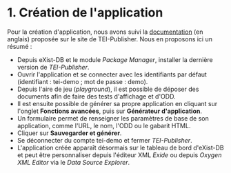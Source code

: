 # 1. Création de l'application

Pour la création d'application, nous avons suivi la [documentation](https://teipublisher.com/exist/apps/tei-publisher/documentation/appgen?odd=docbook.odd&id=introduction&hash=3.8.5) (en anglais) proposée sur le site de TEI-Publisher. Nous en proposons ici un résumé :

- Depuis eXist-DB et le module *Package Manager*, installer la dernière version de *TEI-Publisher*.
- Ouvrir l'application et se connecter avec les identifiants par défaut (identifiant : tei-demo ; mot de passe : demo).
- Depuis l'aire de jeu (*playground*), il est possible de déposer des documents afin de faire des tests d'affichage et d'ODD.
- Il est ensuite possible de générer sa propre application en cliquant sur l'onglet **Fonctions avancées**, puis sur **Générateur d'application**.
- Un formulaire permet de renseigner les paramètres de base de son application, comme l'URL, le nom, l'ODD ou le gabarit HTML.
- Cliquer sur **Sauvegarder et générer**.
- Se déconnecter du compte tei-demo et fermer *TEI-Publisher*.
- L'application créée apparaît désormais sur le tableau de bord d'eXist-DB et peut être personnaliser depuis l'éditeur XML *Exide* ou depuis *Oxygen XML Editor* via le *Data Source Explorer*.
